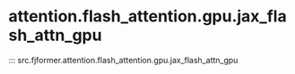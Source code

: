 # attention.flash_attention.gpu.jax_flash_attn_gpu
::: src.fjformer.attention.flash_attention.gpu.jax_flash_attn_gpu